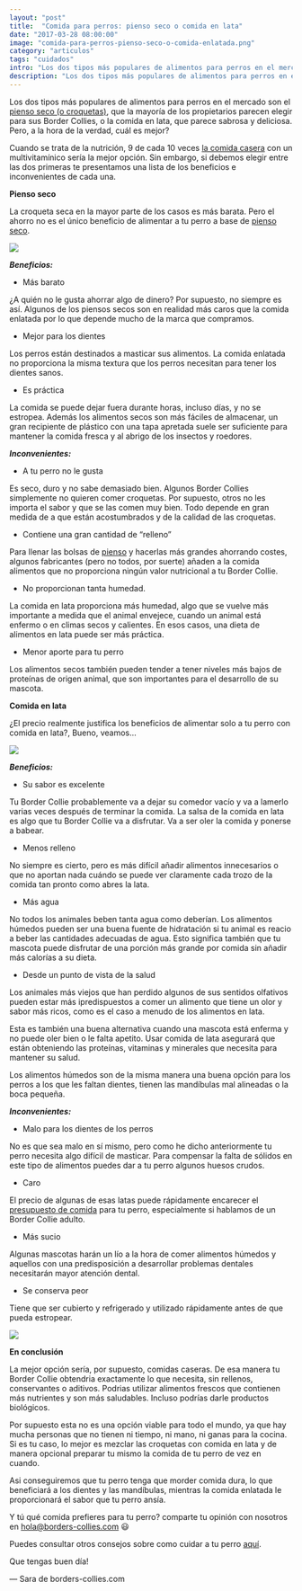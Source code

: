 ```yaml
---
layout: "post"
title:  "Comida para perros: pienso seco o comida en lata"
date: "2017-03-28 08:00:00"
image: "comida-para-perros-pienso-seco-o-comida-enlatada.png"
category: "articulos"
tags: "cuidados"
intro: "Los dos tipos más populares de alimentos para perros en el mercado son el pienso seco o la comida enlatada, a la hora de la verdad, cuál es mejor?"
description: "Los dos tipos más populares de alimentos para perros en el mercado son el pienso seco (o croquetas), que la mayoría de los propietarios parecen elegir para sus Border Collies, o la comida enlatada, que parece sabrosa y deliciosa. Pero, a la hora de la verdad, cual es mejor?"
---
```


Los dos tipos más populares de alimentos para perros en el mercado son el [pienso seco (o croquetas)](http://marketing.net.zooplus.es/ts/i3811177/tsc?amc=con.zooplus.268576.280776.9541&smc=280776&rmd=2&trg=http%3A%2F%2Fwww.zooplus.es%2F-326860%2Fshop%2F%252B5PRESAFF%2Ftienda_perros%2Fpienso_perros), que la mayoría de los propietarios parecen elegir para sus Border Collies, o la comida en lata, que parece sabrosa y deliciosa. Pero, a la hora de la verdad, cuál es mejor?

Cuando se trata de la nutrición, 9 de cada 10 veces <a href="http://www.borders-collies.com/alimentos-toxicos-para-tu-border-collie/">la comida casera</a> con un multivitamínico sería la mejor opción. Sin embargo, si debemos elegir entre las dos primeras te presentamos una lista de los beneficios e inconvenientes de cada una.

 **Pienso seco**

La croqueta seca en la mayor parte de los casos es más barata. Pero el ahorro no es el único beneficio de alimentar a tu perro a base de [pienso seco](http://marketing.net.zooplus.es/ts/i3811177/tsc?amc=con.zooplus.268576.280776.9541&smc=280776&rmd=2&trg=http%3A%2F%2Fwww.zooplus.es%2F-326860%2Fshop%2F%252B5PRESAFF%2Ftienda_perros%2Fpienso_perros).

![](https://s3-us-west-2.amazonaws.com/notion-static/29a6c4d8a99d456ea40d041e8eff41ed/comida-para-perros-pienso-seco.jpg)

 **_Beneficios:_**

- Más barato

¿A quién no le gusta ahorrar algo de dinero? Por supuesto, no siempre es así. Algunos de los piensos secos son en realidad más caros que la comida enlatada por lo que depende mucho de la marca que compramos.

- Mejor para los dientes

Los perros están destinados a masticar sus alimentos. La comida enlatada no proporciona la misma textura que los perros necesitan para tener los dientes sanos.

- Es práctica

La comida se puede dejar fuera durante horas, incluso días, y no se estropea. Además los alimentos secos son más fáciles de almacenar, un gran recipiente de plástico con una tapa apretada suele ser suficiente para mantener la comida fresca y al abrigo de los insectos y roedores.

 _**Inconvenientes:**_

- A tu perro no le gusta

Es seco, duro y no sabe demasiado bien. Algunos Border Collies simplemente no quieren comer croquetas. Por supuesto, otros no les importa el sabor y que se las comen muy bien. Todo depende en gran medida de a que están acostumbrados y de la calidad de las croquetas.

- Contiene una gran cantidad de “relleno”

Para llenar las bolsas de [pienso](http://marketing.net.zooplus.es/ts/i3811177/tsc?amc=con.zooplus.268576.280776.9541&smc=280776&rmd=2&trg=http%3A%2F%2Fwww.zooplus.es%2F-326860%2Fshop%2F%252B5PRESAFF%2Ftienda_perros%2Fpienso_perros) y hacerlas más grandes ahorrando costes, algunos fabricantes (pero no todos, por suerte) añaden a la comida alimentos que no proporciona ningún valor nutricional a tu Border Collie.

- No proporcionan tanta humedad.

La comida en lata proporciona más humedad, algo que se vuelve más importante a medida que el animal envejece, cuando un animal está enfermo o en climas secos y calientes. En esos casos, una dieta de alimentos en lata puede ser más práctica.

- Menor aporte para tu perro

Los alimentos secos también pueden tender a tener niveles más bajos de proteínas de origen animal, que son importantes para el desarrollo de su mascota.

 **Comida en lata**

¿El precio realmente justifica los beneficios de alimentar solo a tu perro con comida en lata?, Bueno, veamos…

![](https://s3-us-west-2.amazonaws.com/notion-static/943b2840e13f4f32bad604d3555fe9ee/comida-para-perros-en-lata.jpg)

 **_Beneficios:_**

- Su sabor es excelente

Tu Border Collie probablemente va a dejar su comedor vacío y va a lamerlo varias veces después de terminar la comida. La salsa de la comida en lata es algo que tu Border Collie va a disfrutar. Va a ser oler la comida y ponerse a babear.

- Menos relleno

No siempre es cierto, pero es más difícil añadir alimentos innecesarios o que no aportan nada cuándo se puede ver claramente cada trozo de la comida tan pronto como abres la lata.

- Más agua

No todos los animales beben tanta agua como deberían. Los alimentos húmedos pueden ser una buena fuente de hidratación si tu animal es reacio a beber las cantidades adecuadas de agua.
Esto significa también que tu mascota puede disfrutar de una porción más grande por comida sin añadir más calorías a su dieta.

- Desde un punto de vista de la salud

Los animales más viejos que han perdido algunos de sus sentidos olfativos pueden estar más ipredispuestos a comer un alimento que tiene un olor y sabor más ricos, como es el caso a menudo de los alimentos en lata.

Esta es también una buena alternativa cuando una mascota está enferma y no puede oler bien o le falta apetito. Usar comida de lata asegurará que están obteniendo las proteínas, vitaminas y minerales que necesita para mantener su salud.

Los alimentos húmedos son de la misma manera una buena opción para los perros a los que les faltan dientes, tienen las mandíbulas mal alineadas o la boca pequeña.

 _**Inconvenientes:**_

- Malo para los dientes de los perros

No es que sea malo en sí mismo, pero como he dicho anteriormente tu perro necesita algo difícil de masticar. Para compensar la falta de sólidos en este tipo de alimentos puedes dar a tu perro algunos huesos crudos.

- Caro

El precio de algunas de esas latas puede rápidamente encarecer el <a href="http://www.borders-collies.com/cuanto-dar-de-comer-a-un-border-collie/">presupuesto de comida</a> para tu perro, especialmente si hablamos de un Border Collie adulto.

- Más sucio

Algunas mascotas harán un lío a la hora de comer alimentos húmedos y aquellos con una predisposición a desarrollar problemas dentales necesitarán mayor atención dental.

- Se conserva peor

Tiene que ser cubierto y refrigerado y utilizado rápidamente antes de que pueda estropear.

![](https://s3-us-west-2.amazonaws.com/notion-static/786d6e41b7d9407cb225fd2a850c27ce/border-collie-comida-para-perros-pienso-seco-o-comida-enlatada.jpg)

 **En conclusión**

La mejor opción sería, por supuesto, comidas caseras. De esa manera tu Border Collie obtendria exactamente lo que necesita, sin rellenos, conservantes o aditivos. Podrias utilizar alimentos frescos que contienen más nutrientes y son más saludables. Incluso podrías darle productos biológicos.

Por supuesto esta no es una opción viable para todo el mundo, ya que hay mucha personas que no tienen ni tiempo, ni mano, ni ganas para la cocina. Si es tu caso, lo mejor es mezclar las croquetas con comida en lata y de manera opcional preparar tu mismo la comida de tu perro de vez en cuando.

Asi conseguiremos que tu perro tenga que morder comida dura, lo que beneficiará a los dientes y las mandíbulas, mientras la comida enlatada le proporcionará el sabor que tu perro ansía.

Y tú qué comida prefieres para tu perro? comparte tu opinión con nosotros en hola@borders-collies.com 😃

Puedes consultar otros consejos sobre como cuidar a tu perro <a href="{{ site.url }}/border-collie-cuidados/">aquí</a>.

Que tengas buen día!

— Sara de borders-collies.com
